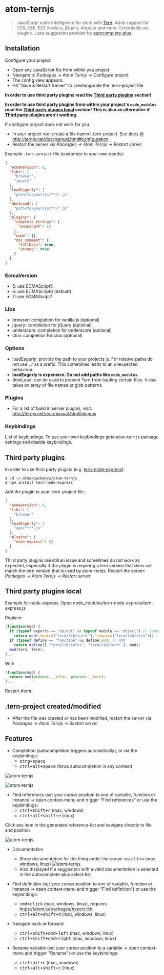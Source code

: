 # atom-ternjs

> JavaScript code intelligence for atom with [Tern](https://github.com/ternjs/tern).
Adds support for ES5, ES6, ES7, Node.js, jQuery, Angular and more. Extendable via plugins.
Uses suggestion provider by [autocomplete-plus](https://github.com/atom/autocomplete-plus).

## Installation

Configure your project
* Open any JavaScript file from within you project
* Navigate to Packages -> Atom Ternjs -> Configure project
* The config view appears.
* Hit "Save & Restart Server" to create/update the .tern-project file

**In order to use third party plugins read the [Third party plugins](#third-party-plugins) section!**

**In order to use third party plugins from within your project's ```node_modules``` read the [Third party plugins local](#third-party-plugins-local) section! This is also an alternative if [Third party plugins](#third-party-plugins) aren't working.**

If configure project does not work for you
* In your project root create a file named .tern-project. See docs @ http://ternjs.net/doc/manual.html#configuration.
* Restart the server via *Packages -> Atom Ternjs -> Restart server*

Example `.tern-project` file (customize to your own needs):

```json
{
  "ecmaVersion": 6,
  "libs": [
    "browser",
    "jquery"
  ],
  "loadEagerly": [
    "path/to/your/js/**/*.js"
  ],
  "dontLoad": [
    "path/to/your/js/**/*.js"
  ],
  "plugins": {
    "complete_strings": {
      "maxLength": 15
    },
    "node": {},
    "doc_comment": {
      "fullDocs": true,
      "strong": true
    }
  }
}
```

### EcmaVersion
* 5: use ECMAScript5
* 6: use ECMAScript6 (default)
* 7: use ECMAScript7

### Libs
* browser: completion for vanilla js (optional)
* jquery: completion for jQuery (optional)
* underscore: completion for underscore (optional)
* chai: completion for chai (optional)

### Options
* loadEagerly: provide the path to your projects js. For relative paths do not use `./` as a prefix. This sometimes leads to an unexpected behaviour.
* **loadEagerly is expensive. Do not add paths like `node_modules`.**
* dontLoad: can be used to prevent Tern from loading certain files. It also takes an array of file names or glob patterns.

### Plugins
* For a list of build in server plugins, visit: http://ternjs.net/doc/manual.html#plugins

### Keybindings
List of [keybindings](#features).
To use your own keybindings goto `atom-ternjs` package settings and disable keybindings.

## Third party plugins
In order to use third party plugins (e.g. [tern-node-express](https://github.com/angelozerr/tern-node-express)):
```
$ cd ~/.atom/packages/atom-ternjs
$ npm install tern-node-express
```
Add the plugin to your .tern-project file:
```json
{
  "ecmaVersion": 6,
  "libs": [
    "browser"
  ],
  "loadEagerly": [
    "app/**/*.js"
  ],
  "plugins": {
    "node-express": {}
  }
}
```

Third party plugins are still an issue and sometimes do not work as expected, especially if the plugin is requiring a tern version that does not match the tern version that is used by atom-ternjs.
Restart the server: *Packages -> Atom Ternjs -> Restart server*

## Third party plugins local

Example for node-express.
Open node_modules/tern-node-express/tern-express.js

Replace:

```js
(function(mod) {
  if (typeof exports == "object" && typeof module == "object") // CommonJS
    return mod(require("tern/lib/infer"), require("tern/lib/tern"));
  if (typeof define == "function" && define.amd) // AMD
    return define([ "tern/lib/infer", "tern/lib/tern" ], mod);
  mod(tern, tern);
}...
```

With

```js
(function(mod) {
  return mod(process.__infer, process.__tern);
}...

```

Restart Atom.

## .tern-project created/modified
* After the file was created or has been modified, restart the server via *Packages -> Atom Ternjs -> Restart server*

## Features
* Completion (autocompletion triggers automatically), or via the keybindings:
  * <kbd>strg+space</kbd>
  * <kbd>ctrl+alt+space</kbd> (force autocompletion in any context)

![atom-ternjs](http://www.tobias-schubert.com/github/completion-1.png)

![atom-ternjs](http://www.tobias-schubert.com/github/completion-2.png)
* Find references (set your cursor position to one of variable, function or instance -> open context-menu and trigger "Find references" or use the keybindings:
  * <kbd>ctrl+shift+r</kbd> (mac, windows)
  * <kbd>ctrl+alt+shift+e</kbd> (linux)

Click any item in the generated reference-list and navigate directly to file and position

![atom-ternjs](http://www.tobias-schubert.com/github/reference-1.png)

* Documentation
  * Show documentation for the thing under the cursor via <kbd>alt+o</kbd> (mac, windows, linux)
  ![atom-ternjs](http://www.tobias-schubert.com/github/docs.png)
  * Also displayed if a suggestion with a valid documentation is selected in the autocomplete-plus select-list

* Find definition (set your cursor position to one of variable, function or instance -> open context-menu and trigger "Find definition") or use the keybindings:
  * <kbd>cmd+click</kbd> (mac, windows, linux), requires https://atom.io/packages/hyperclick
  * <kbd>ctrl+alt+shift+d</kbd> (mac, windows, linux)

* Navigate back or forward
  * <kbd>ctrl+shift+cmd+left</kbd> (mac, windows, linux)
  * <kbd>ctrl+shift+cmd+right</kbd> (mac, windows, linux)

* Rename variable (set your cursor position to a variable -> open context-menu and trigger "Rename") or use the keybindings:
  * <kbd>ctrl+alt+c</kbd> (mac, windows)
  * <kbd>ctrl+alt+shift+c</kbd> (linux)
